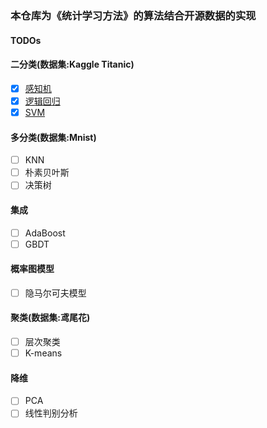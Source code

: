 ### 本仓库为《统计学习方法》的算法结合开源数据的实现

#### TODOs
#### 二分类(数据集:Kaggle Titanic)
- [x] [感知机](./BinaryClassification/perceptron.py)
- [x] [逻辑回归](./BinaryClassification/logistic_regression.py)
- [x] [SVM](./BinaryClassification/svm.py)
#### 多分类(数据集:Mnist)
- [ ] KNN
- [ ] 朴素贝叶斯
- [ ] 决策树
#### 集成
- [ ] AdaBoost
- [ ] GBDT
#### 概率图模型
- [ ] 隐马尔可夫模型
#### 聚类(数据集:鸢尾花)
- [ ] 层次聚类
- [ ] K-means
#### 降维
- [ ] PCA
- [ ] 线性判别分析